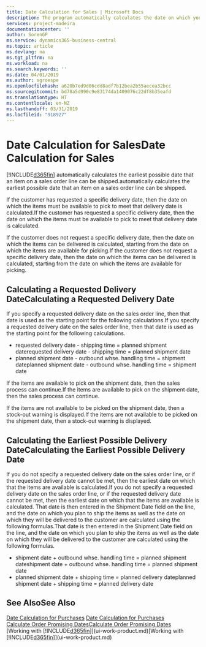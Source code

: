 ```yaml
---
title: Date Calculation for Sales | Microsoft Docs
description: The program automatically calculates the date on which you must order an item to have it in inventory on a certain date. This is the date on which you can expect items ordered on a particular date to be available for picking.
services: project-madeira
documentationcenter: ''
author: SorenGP
ms.service: dynamics365-business-central
ms.topic: article
ms.devlang: na
ms.tgt_pltfrm: na
ms.workload: na
ms.search.keywords: ''
ms.date: 04/01/2019
ms.author: sgroespe
ms.openlocfilehash: a620b7ed9d06cdd8adf7b12bea2b55aecea32bcc
ms.sourcegitcommit: bd78a5d990c9e83174da1409076c22df8b35eafd
ms.translationtype: HT
ms.contentlocale: en-NZ
ms.lasthandoff: 03/31/2019
ms.locfileid: "918927"
---
```

# <a name="date-calculation-for-sales"></a><span data-ttu-id="85ab4-104">Date Calculation for Sales</span><span class="sxs-lookup"><span data-stu-id="85ab4-104">Date Calculation for Sales</span></span>
[!INCLUDE[d365fin](includes/d365fin_md.md)] <span data-ttu-id="85ab4-105">automatically calculates the earliest possible date that an item on a sales order line can be shipped.</span><span class="sxs-lookup"><span data-stu-id="85ab4-105">automatically calculates the earliest possible date that an item on a sales order line can be shipped.</span></span>

<span data-ttu-id="85ab4-106">If the customer has requested a specific delivery date, then the date on which the items must be available to pick to meet that delivery date is calculated.</span><span class="sxs-lookup"><span data-stu-id="85ab4-106">If the customer has requested a specific delivery date, then the date on which the items must be available to pick to meet that delivery date is calculated.</span></span>

<span data-ttu-id="85ab4-107">If the customer does not request a specific delivery date, then the date on which the items can be delivered is calculated, starting from the date on which the items are available for picking.</span><span class="sxs-lookup"><span data-stu-id="85ab4-107">If the customer does not request a specific delivery date, then the date on which the items can be delivered is calculated, starting from the date on which the items are available for picking.</span></span>

## <a name="calculating-a-requested-delivery-date"></a><span data-ttu-id="85ab4-108">Calculating a Requested Delivery Date</span><span class="sxs-lookup"><span data-stu-id="85ab4-108">Calculating a Requested Delivery Date</span></span>
<span data-ttu-id="85ab4-109">If you specify a requested delivery date on the sales order line, then that date is used as the starting point for the following calculations.</span><span class="sxs-lookup"><span data-stu-id="85ab4-109">If you specify a requested delivery date on the sales order line, then that date is used as the starting point for the following calculations.</span></span>

- <span data-ttu-id="85ab4-110">requested delivery date - shipping time = planned shipment date</span><span class="sxs-lookup"><span data-stu-id="85ab4-110">requested delivery date - shipping time = planned shipment date</span></span>
- <span data-ttu-id="85ab4-111">planned shipment date - outbound whse. handling time = shipment date</span><span class="sxs-lookup"><span data-stu-id="85ab4-111">planned shipment date - outbound whse. handling time = shipment date</span></span>

<span data-ttu-id="85ab4-112">If the items are available to pick on the shipment date, then the sales process can continue.</span><span class="sxs-lookup"><span data-stu-id="85ab4-112">If the items are available to pick on the shipment date, then the sales process can continue.</span></span>

<span data-ttu-id="85ab4-113">If the items are not available to be picked on the shipment date, then a stock-out warning is displayed.</span><span class="sxs-lookup"><span data-stu-id="85ab4-113">If the items are not available to be picked on the shipment date, then a stock-out warning is displayed.</span></span>

## <a name="calculating-the-earliest-possible-delivery-date"></a><span data-ttu-id="85ab4-114">Calculating the Earliest Possible Delivery Date</span><span class="sxs-lookup"><span data-stu-id="85ab4-114">Calculating the Earliest Possible Delivery Date</span></span>
<span data-ttu-id="85ab4-115">If you do not specify a requested delivery date on the sales order line, or if the requested delivery date cannot be met, then the earliest date on which that the items are available is calculated.</span><span class="sxs-lookup"><span data-stu-id="85ab4-115">If you do not specify a requested delivery date on the sales order line, or if the requested delivery date cannot be met, then the earliest date on which that the items are available is calculated.</span></span> <span data-ttu-id="85ab4-116">That date is then entered in the Shipment Date field on the line, and the date on which you plan to ship the items as well as the date on which they will be delivered to the customer are calculated using the following formulas.</span><span class="sxs-lookup"><span data-stu-id="85ab4-116">That date is then entered in the Shipment Date field on the line, and the date on which you plan to ship the items as well as the date on which they will be delivered to the customer are calculated using the following formulas.</span></span>

- <span data-ttu-id="85ab4-117">shipment date + outbound whse. handling time = planned shipment date</span><span class="sxs-lookup"><span data-stu-id="85ab4-117">shipment date + outbound whse. handling time = planned shipment date</span></span>
- <span data-ttu-id="85ab4-118">planned shipment date + shipping time = planned delivery date</span><span class="sxs-lookup"><span data-stu-id="85ab4-118">planned shipment date + shipping time = planned delivery date</span></span>


## <a name="see-also"></a><span data-ttu-id="85ab4-119">See Also</span><span class="sxs-lookup"><span data-stu-id="85ab4-119">See Also</span></span>  
 <span data-ttu-id="85ab4-120">[Date Calculation for Purchases](purchasing-date-calculation-for-purchases.md) </span><span class="sxs-lookup"><span data-stu-id="85ab4-120">[Date Calculation for Purchases](purchasing-date-calculation-for-purchases.md) </span></span>  
 [<span data-ttu-id="85ab4-121">Calculate Order Promising Dates</span><span class="sxs-lookup"><span data-stu-id="85ab4-121">Calculate Order Promising Dates</span></span>](sales-how-to-calculate-order-promising-dates.md)  
 <span data-ttu-id="85ab4-122">[Working with [!INCLUDE[d365fin](includes/d365fin_md.md)]](ui-work-product.md)</span><span class="sxs-lookup"><span data-stu-id="85ab4-122">[Working with [!INCLUDE[d365fin](includes/d365fin_md.md)]](ui-work-product.md)</span></span>
